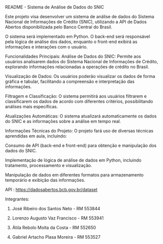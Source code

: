 README - Sistema de Análise de Dados do SNIC

Este projeto visa desenvolver um sistema de análise de dados do Sistema Nacional de Informações de Crédito (SNIC), utilizando a API de Dados Abertos disponibilizada pelo Banco Central do Brasil.

O sistema será implementado em Python. O back-end será responsável pela lógica de análise dos dados, enquanto o front-end exibirá as informações e interações com o usuário.

Funcionalidades Principais:
Análise de Dados do SNIC: Permite aos usuários analisarem dados do Sistema Nacional de Informações de Crédito, explorando informações relacionadas a operações de crédito no Brasil.

Visualização de Dados: Os usuários poderão visualizar os dados de forma gráfica e tabular, facilitando a compreensão e interpretação das informações.

Filtragem e Classificação: O sistema permitirá aos usuários filtrarem e classificarem os dados de acordo com diferentes critérios, possibilitando análises mais específicas.

Atualizações Automáticas: O sistema atualizará automaticamente os dados do SNIC e as informações sobre a análise em tempo real.

Informações Técnicas do Projeto:
O projeto fará uso de diversas técnicas aprendidas em aula, incluindo:

Consumo de API (back-end e front-end) para obtenção e manipulação dos dados do SNIC.

Implementação de lógica de análise de dados em Python, incluindo tratamento, processamento e visualização.

Manipulação de dados em diferentes formatos para armazenamento temporário e exibição das informações.

API : https://dadosabertos.bcb.gov.br/dataset

Integrantes:

1. José Ribeiro dos Santos Neto - RM 553844

2. Lorenzo Augusto Vaz Francisco - RM 553941

3. Átila Rebolo Moita da Costa - RM 552650

4. Gabriel Artacho Plasa Moreira - RM 553527
